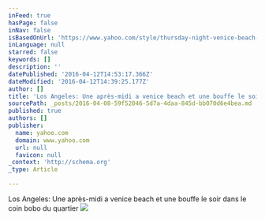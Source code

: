 ```yaml
---
inFeed: true
hasPage: false
inNav: false
isBasedOnUrl: 'https://www.yahoo.com/style/thursday-night-venice-beach-87832302912.html'
inLanguage: null
starred: false
keywords: []
description: ''
datePublished: '2016-04-12T14:53:17.366Z'
dateModified: '2016-04-12T14:39:25.177Z'
author: []
title: 'Los Angeles: Une après-midi a venice beach et une bouffe le soir dans le coin bobo du quartier'
sourcePath: _posts/2016-04-08-59f52046-5d7a-4daa-845d-bb070d6e4bea.md
published: true
authors: []
publisher:
  name: yahoo.com
  domain: www.yahoo.com
  url: null
  favicon: null
_context: 'http://schema.org'
_type: Article

---
```

Los Angeles: Une après-midi a venice beach et une bouffe le soir dans le coin bobo du quartier
![](https://s3-us-west-2.amazonaws.com/the-grid-img/p/58d3394443ed4d91195df6be4afd3a61b8bb0632.jpg)